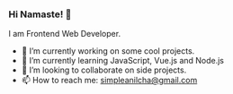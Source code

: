 ### Hi Namaste! 🙏

<!--
**simpleanilcha/simpleanilcha** is a ✨ _special_ ✨ repository because its `README.md` (this file) appears on your GitHub profile.
-->

I am Frontend Web Developer.

- 🔭 I’m currently working on some cool projects.
- 🌱 I’m currently learning JavaScript, Vue.js and Node.js
- 👯 I’m looking to collaborate on side projects.
- 📫 How to reach me: simpleanilcha@gmail.com


